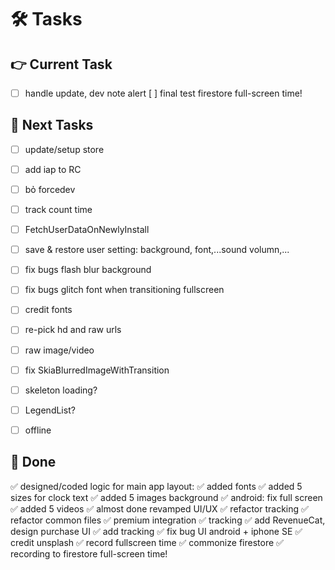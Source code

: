 # 🛠️ Tasks  

## 👉 Current Task    
- [ ] handle update, dev note alert
[ ] final test firestore full-screen time!

## 🙌 Next Tasks  
- [ ] update/setup store
- [ ] add iap to RC
- [ ] bỏ forcedev

- [ ] track count time
- [ ] FetchUserDataOnNewlyInstall
- [ ] save & restore user setting: background, font,...sound volumn,...
- [ ] fix bugs flash blur background
- [ ] fix bugs glitch font when transitioning fullscreen
- [ ] credit fonts
- [ ] re-pick hd and raw urls
- [ ] raw image/video
- [ ] fix SkiaBlurredImageWithTransition
- [ ] skeleton loading?
- [ ] LegendList?
- [ ] offline

## 🎉 Done  
✅ designed/coded logic for main app layout:
✅ added fonts
✅ added 5 sizes for clock text
✅ added 5 images background
✅ android: fix full screen
✅ added 5 videos
✅ almost done revamped UI/UX
✅ refactor tracking
✅ refactor common files
✅ premium integration
✅ tracking
✅ add RevenueCat, design purchase UI
✅ add tracking
✅ fix bug UI android + iphone SE
✅ credit unsplash
✅ record fullscreen time
✅ commonize firestore
✅ recording to firestore full-screen time!
